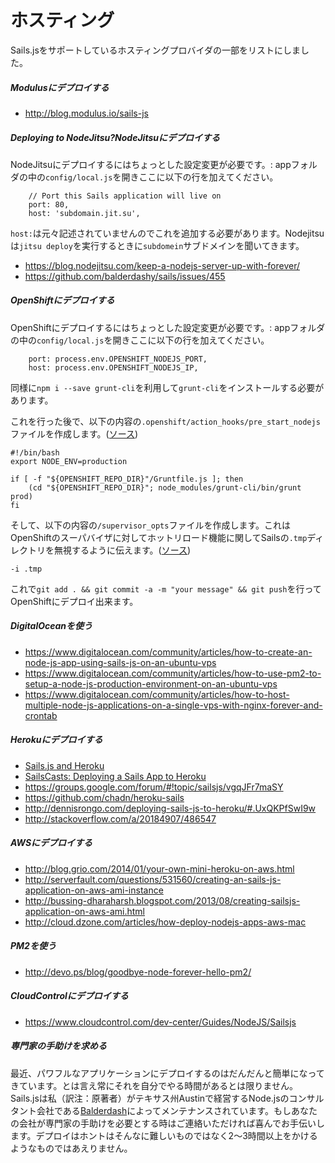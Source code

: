 # ホスティング

Sails.jsをサポートしているホスティングプロバイダの一部をリストにしました。

##### Modulusにデプロイする

+ http://blog.modulus.io/sails-js

##### Deploying to NodeJitsu?NodeJitsuにデプロイする
NodeJitsuにデプロイするにはちょっとした設定変更が必要です。:
appフォルダの中の`config/local.js`を開きここに以下の行を加えてください。 

```
    // Port this Sails application will live on
	port: 80,
	host: 'subdomain.jit.su',
```

`host:`は元々記述されていませんのでこれを追加する必要があります。Nodejitsuは`jitsu deploy`を実行するときに`subdomein`サブドメインを聞いてきます。

+ https://blog.nodejitsu.com/keep-a-nodejs-server-up-with-forever/
+ https://github.com/balderdashy/sails/issues/455

##### OpenShiftにデプロイする
OpenShiftにデプロイするにはちょっとした設定変更が必要です。:
appフォルダの中の`config/local.js`を開きここに以下の行を加えてください。 

```
	port: process.env.OPENSHIFT_NODEJS_PORT,
	host: process.env.OPENSHIFT_NODEJS_IP,
```

同様に`npm i --save grunt-cli`を利用して`grunt-cli`をインストールする必要があります。

これを行った後で、以下の内容の`.openshift/action_hooks/pre_start_nodejs`ファイルを作成します。([ソース](https://gist.github.com/mdunisch/4a56bdf972c2f708ccc6))

```
#!/bin/bash
export NODE_ENV=production

if [ -f "${OPENSHIFT_REPO_DIR}"/Gruntfile.js ]; then
    (cd "${OPENSHIFT_REPO_DIR}"; node_modules/grunt-cli/bin/grunt prod)
fi
```

そして、以下の内容の`/supervisor_opts`ファイルを作成します。これはOpenShiftのスーパバイザに対してホットリロード機能に関してSailsの`.tmp`ディレクトリを無視するように伝えます。([ソース](https://gist.github.com/mdunisch/4a56bdf972c2f708ccc6#comment-1318102))

```
-i .tmp
```

これで`git add . && git commit -a -m "your message" && git push`を行ってOpenShiftにデプロイ出来ます。

##### DigitalOceanを使う

+ https://www.digitalocean.com/community/articles/how-to-create-an-node-js-app-using-sails-js-on-an-ubuntu-vps
+ https://www.digitalocean.com/community/articles/how-to-use-pm2-to-setup-a-node-js-production-environment-on-an-ubuntu-vps
+ https://www.digitalocean.com/community/articles/how-to-host-multiple-node-js-applications-on-a-single-vps-with-nginx-forever-and-crontab

##### Herokuにデプロイする

+ [Sails.js and Heroku](http://pburtchaell.com/2015/sails/)
+ [SailsCasts: Deploying a Sails App to Heroku](http://irlnathan.github.io/sailscasts/blog/2013/11/05/building-a-sails-application-ep26-deploying-a-sails-app-to-heroku/)
+ https://groups.google.com/forum/#!topic/sailsjs/vgqJFr7maSY
+ https://github.com/chadn/heroku-sails
+ http://dennisrongo.com/deploying-sails-js-to-heroku/#.UxQKPfSwI9w
+ http://stackoverflow.com/a/20184907/486547

##### AWSにデプロイする

+ http://blog.grio.com/2014/01/your-own-mini-heroku-on-aws.html
+ http://serverfault.com/questions/531560/creating-an-sails-js-application-on-aws-ami-instance
+ http://bussing-dharaharsh.blogspot.com/2013/08/creating-sailsjs-application-on-aws-ami.html
+ http://cloud.dzone.com/articles/how-deploy-nodejs-apps-aws-mac

##### PM2を使う

+ http://devo.ps/blog/goodbye-node-forever-hello-pm2/


##### CloudControlにデプロイする

+ https://www.cloudcontrol.com/dev-center/Guides/NodeJS/Sailsjs



##### 専門家の手助けを求める

最近、パワフルなアプリケーションにデプロイするのはだんだんと簡単になってきています。とは言え常にそれを自分でやる時間があるとは限りません。
Sails.jsは私（訳注：原著者）がテキサス州Austinで経営するNode.jsのコンサルタント会社である[Balderdash](http://balderdash.co)によってメンテナンスされています。もしあなたの会社が専門家の手助けを必要とする時はご連絡いただければ喜んでお手伝いします。デプロイはホントはそんなに難しいものではなく2〜3時間以上をかけるようなものではあえりません。



<docmeta name="uniqueID" value="Hosting276234">
<docmeta name="displayName" value="Hosting">

